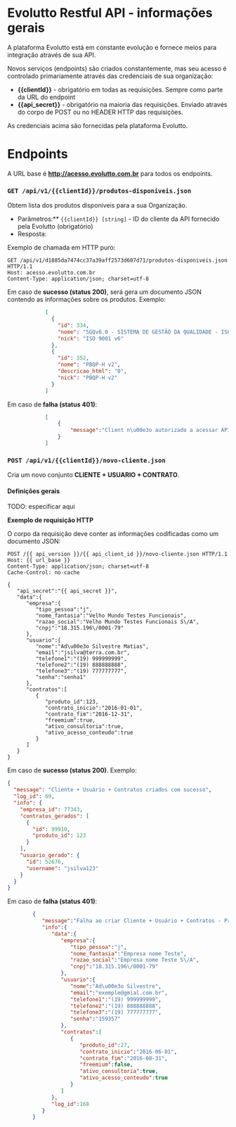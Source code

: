 # Evolutto Restful API - informações gerais

A plataforma Evolutto está em constante evolução e fornece meios para integração através de sua API.

Novos serviços (endpoints) são criados constantemente, mas seu acesso é controlado primariamente
através das credenciais de sua organização:

- **{{clientId}}** - obrigatório em todas as requisições. Sempre como parte da URL do endpoint 
- **{{api_secret}}** - obrigatório na maioria das requisições. Enviado através do corpo de POST ou no HEADER HTTP das requisições.

As credenciais acima são fornecidas pela plataforma Evolutto.



# Endpoints

A URL base é **http://acesso.evolutto.com.br** para todos os endpoints. 

### `GET /api/v1/{{clientId}}/produtos-disponiveis.json`

Obtem lista dos produtos disponiveis para a sua Organização.

* Parâmetros:** `{{clientId}} [string]` - ID do cliente da API fornecido pela Evolutto (obrigatório)
* Resposta:


Exemplo de chamada em HTTP puro:

```  
GET /api/v1/d1885da7474cc37a39aff2573d607d71/produtos-disponiveis.json HTTP/1.1
Host: acesso.evolutto.com.br
Content-Type: application/json; charset=utf-8
```  



Em caso de **sucesso (status 200)**, será gera um documento JSON contendo as informações sobre os produtos. Exemplo:

```json
            [
              {
                "id": 334,
                "nome": "SGQv6.0 - SISTEMA DE GESTÃO DA QUALIDADE - ISO9001:2015",
                "nick": "ISO 9001 v6"
              },
              {
                "id": 352,
                "nome": "PBQP-H v2",
                "descricao_html": "0",
                "nick": "PBQP-H v2"
              }
            ]
```

Em caso de **falha (status 401)**:
  
```json
            [
                {
                    "message":"Client n\u00e3o autorizado a acessar API"
                }
            ]
```
        





### `POST /api/v1/{{clientId}}/novo-cliente.json`

Cria um novo conjunto **CLIENTE + USUARIO + CONTRATO**. 

#### Definições gerais
  TODO: especificar aqui



**Exemplo de requisição HTTP**

O corpo da requisição deve conter as informações codificadas como um documento JSON:

```
POST /{{ api_version }}/{{ api_client_id }}/novo-cliente.json HTTP/1.1
Host: {{ url_base }}
Content-Type: application/json; charset=utf-8
Cache-Control: no-cache

{
   "api_secret":"{{ api_secret }}",
   "data":{
      "empresa":{
         "tipo_pessoa":"j",
         "nome_fantasia":"Velho Mundo Testes Funcionais",
         "razao_social":"Velho Mundo Testes Funcionais S\/A",
         "cnpj":"18.315.196\/0001-79"
      },
      "usuario":{
         "nome":"Ad\u00e3o Silvestre Matias",
         "email":"jsilva@terra.com.br",
         "telefone1":"(19) 999999999",
         "telefone2":"(19) 888888888",
         "telefone3":"(19) 777777777",
         "senha":"senha1"
      },
      "contratos":[
         {
            "produto_id":123,
            "contrato_inicio":"2016-01-01",
            "contrato_fim":"2016-12-31",
            "freemium":true,
            "ativo_consultoria":true,
            "ativo_acesso_conteudo":true
         }
      ]
   }
}
```

Em caso de **sucesso (status 200)**. Exemplo:

```json
{
  "message": "Cliente + Usuário + Contratos criados com sucesso",
  "log_id": 69,
  "info": {
    "empresa_id": 77343,
    "contratos_gerados": [
      {
        "id": 99910,
        "produto_id": 123
      }
    ],
    "usuario_gerado": {
      "id": 52676,
      "username": "jsilva123"
    }
  }
}
```

     
Em caso de **falha (status 401)**:
     
```json     
        {
           "message":"Falha ao criar Cliente + Usuário + Contratos - Produto com id 27 encontrado, mas não disponível para a organização exemple23",
           "info":{
              "data":{
                 "empresa":{
                    "tipo_pessoa":"j",
                    "nome_fantasia":"Empresa nome Teste",
                    "razao_social":"Empresa nome Teste S\/A",
                    "cnpj":"18.315.196\/0001-79"
                 },
                 "usuario":{
                    "nome":"Ad\u00e3o Silvestre",
                    "email":"exemple@gmial.com.br",
                    "telefone1":"(19) 999999999",
                    "telefone2":"(19) 888888888",
                    "telefone3":"(19) 777777777",
                    "senha":"159357"
                 },
                 "contratos":[
                    {
                       "produto_id":27,
                       "contrato_inicio":"2016-06-01",
                       "contrato_fim":"2016-08-31",
                       "freemium":false,
                       "ativo_consultoria":true,
                       "ativo_acesso_conteudo":true
                    }
                 ]
              },
              "log_id":168
           }
        }
```
        
        
